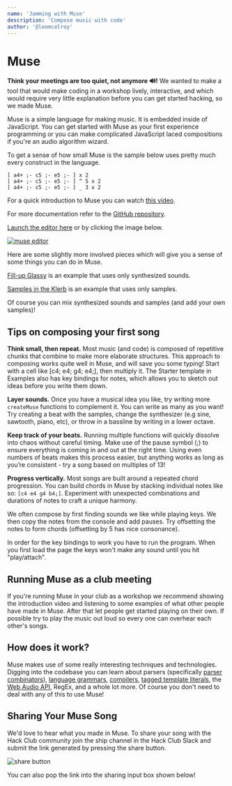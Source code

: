 ```yaml
---
name: 'Jamming with Muse'
description: 'Compose music with code'
author: '@leomcelroy'
---
```


# Muse

**Think your meetings are too quiet, not anymore 🔊!** We wanted to make a tool that would make coding in a workshop lively, interactive, and which would require very little explanation before you can get started hacking, so we made Muse.

Muse is a simple language for making music. It is embedded inside of JavaScript. You can get started with Muse as your first experience programming or you can make complicated JavaScript laced compositions if you're an audio algorithm wizard.

To get a sense of how small Muse is the sample below uses pretty much every construct in the language.

```
[ a4+ ;- c5 ;- e5 ;- ] x 2
[ a4+ ;- c5 ;- e5 ;- ] ^ 5 x 2
[ a4+ ;- c5 ;- e5 ;- ] _ 3 x 2
```

For a quick introduction to Muse you can watch [this video](https://youtu.be/hAcQ2x1PTYM).

For more documentation refer to the [GitHub repository](https://github.com/hackclub/muse).

[Launch the editor here](https://muse.hackclub.dev/) or by clicking the image below.

[![muse editor](./img/demo.png)](https://muse.hackclub.dev/)

Here are some slightly more involved pieces which will give you a sense of some things you can do in Muse. 

[Fill-up Glassy](https://hackclub.github.io/muse/?file=recYJJltQstKbefwZ) is an example that uses only synthesized sounds.

[Samples in the Klerb](https://hackclub.github.io/muse/?file=recwU2R3A0KfL11Ka) is an example that uses only samples.


Of course you can mix synthesized sounds and samples (and add your own samples)!

## Tips on composing your first song

**Think small, then repeat.** Most music (and code) is composed of repetitive chunks that combine to make more elaborate structures. This approach to composing works quite well in Muse, and will save you some typing! Start with a cell like [c4; e4; g4; e4;], then multiply it. The Starter template in Examples also has key bindings for notes, which allows you to sketch out ideas before you write them down. 

**Layer sounds.** Once you have a musical idea you like, try writing more `createMuse` functions to complement it. You can write as many as you want! Try creating a beat with the samples, change the synthesizer (e.g sine, sawtooth, piano, etc), or throw in a bassline by writing in a lower octave.

**Keep track of your beats.** Running multiple functions will quickly dissolve into chaos without careful timing. Make use of the pause symbol (;) to ensure everything is coming in and out at the right time. Using even numbers of beats makes this process easier, but anything works as long as you’re consistent - try a song based on multiples of 13! 

**Progress vertically.** Most songs are built around a repeated chord progression. You can build chords in Muse by stacking individual notes like so: `[c4 e4 g4 b4;]`. Experiment with unexpected combinations and durations of notes to craft a unique harmony. 

We often compose by first finding sounds we like while playing keys. We then copy the notes from the console and add pauses. Try offsetting the notes to form chords (offsetting by 5 has nice consonance).

In order for the key bindings to work you have to run the program. When you first load the page the keys won't make any sound until you hit "play/attach".

## Running Muse as a club meeting

If you're running Muse in your club as a workshop we recommend showing the introduction video and listening to some examples of what other people have made in Muse. After that let people get started playing on their own. If possible try to play the music out loud so every one can overhear each other's songs.

## How does it work?

Muse makes use of some really interesting techniques and technologies. Digging into the codebase you can learn about parsers (specifically [parser combinators](https://fsharpforfunandprofit.com/posts/understanding-parser-combinators/)), [language grammars](https://en.wikipedia.org/wiki/Backus%E2%80%93Naur_form), [compilers](https://en.wikipedia.org/wiki/Compilers:_Principles,_Techniques,_and_Tools), [tagged template literals](https://patelhemil.medium.com/magic-of-tagged-templates-literals-in-javascript-e0e2379b1ffc), the [Web Audio API](https://developer.mozilla.org/en-US/docs/Web/API/Web_Audio_API), RegEx, and a whole lot more. Of course you don't need to deal with any of this to use Muse!

## Sharing Your Muse Song

We'd love to hear what you made in Muse. To share your song with the Hack Club community join the ship channel in the Hack Club Slack and submit the link generated by pressing the share button.

![share button](./img/share.png)

You can also pop the link into the sharing input box shown below!

